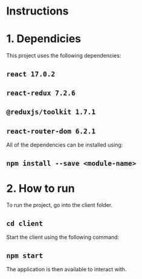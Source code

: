 # Instructions

# 1. Dependicies

This project uses the following dependencies: 

## `react 17.0.2`
## `react-redux 7.2.6`
## `@reduxjs/toolkit 1.7.1`
## `react-router-dom 6.2.1`

All of the dependencies can be installed using:

## `npm install --save <module-name>`

# 2. How to run

To run the project, go into the client folder.

## `cd client`

Start the client using the following command:

## `npm start`

The application is then available to interact with.